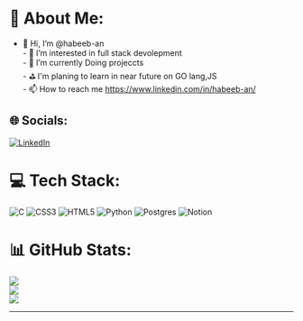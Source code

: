 # 💫 About Me:
- 👋 Hi, I’m @habeeb-an<br>- 👀 I’m interested in full stack devolepment<br>- 🌱 I’m currently Doing projeccts<br>- ⛳ I'm  planing to learn in near future on GO lang,JS<br>- 📫 How to reach me https://www.linkedin.com/in/habeeb-an/


## 🌐 Socials:
[![LinkedIn](https://img.shields.io/badge/LinkedIn-%230077B5.svg?logo=linkedin&logoColor=white)](https://linkedin.com/in/habeeb-an) 

# 💻 Tech Stack:
![C](https://img.shields.io/badge/c-%2300599C.svg?style=for-the-badge&logo=c&logoColor=white) ![CSS3](https://img.shields.io/badge/css3-%231572B6.svg?style=for-the-badge&logo=css3&logoColor=white) ![HTML5](https://img.shields.io/badge/html5-%23E34F26.svg?style=for-the-badge&logo=html5&logoColor=white) ![Python](https://img.shields.io/badge/python-3670A0?style=for-the-badge&logo=python&logoColor=ffdd54) ![Postgres](https://img.shields.io/badge/postgres-%23316192.svg?style=for-the-badge&logo=postgresql&logoColor=white) ![Notion](https://img.shields.io/badge/Notion-%23000000.svg?style=for-the-badge&logo=notion&logoColor=white)
# 📊 GitHub Stats:
![](https://github-readme-stats.vercel.app/api?username=habeeb-an&theme=dark&hide_border=false&include_all_commits=false&count_private=false)<br/>
![](https://github-readme-streak-stats.herokuapp.com/?user=habeeb-an&theme=dark&hide_border=false)<br/>
![](https://github-readme-stats.vercel.app/api/top-langs/?username=habeeb-an&theme=dark&hide_border=false&include_all_commits=false&count_private=false&layout=compact)

---

<!-- Proudly created with GPRM ( https://gprm.itsvg.in ) -->
